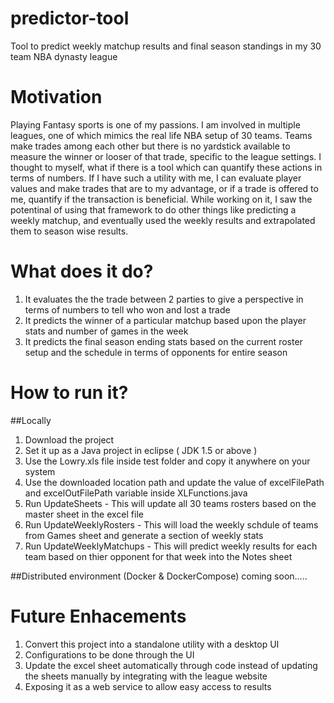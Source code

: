 # predictor-tool
Tool to predict weekly matchup results and final season standings in my 30 team NBA dynasty league

# Motivation
Playing Fantasy sports is one of my passions. I am involved in multiple leagues, one of which mimics the real life NBA setup
of 30 teams.
Teams make trades among each other but there is no yardstick available to measure the winner or looser of that trade, specific to the
league settings. I thought to myself, what if there is a tool which can quantify these actions in terms of numbers.
If I have such a utility with me, I can evaluate player values and make trades that are to my advantage, or if a trade is offered to me,
quantify if the transaction is beneficial. 
While working on it, I saw the potentinal of using that framework to do other things like predicting a weekly matchup, 
and eventually used the weekly results and extrapolated them to season wise results.

# What does it do?

1. It evaluates the the trade between 2 parties to give a perspective in terms of numbers to tell who won and lost a trade
1. It predicts the winner of a particular matchup based upon the player stats and number of games in the week
1. It predicts the final season ending stats based on the current roster setup and the schedule in terms of opponents for entire season

# How to run it?
##Locally

1. Download the project
1. Set it up as a Java project in eclipse ( JDK 1.5 or above )
1. Use the Lowry.xls file inside test folder and copy it anywhere on your system
1. Use the downloaded location path and update the value of excelFilePath and excelOutFilePath variable inside XLFunctions.java
1. Run UpdateSheets - This will update all 30 teams rosters based on the master sheet in the excel file
1. Run UpdateWeeklyRosters - This will load the weekly schdule of teams from Games sheet and generate a section of weekly stats
1. Run UpdateWeeklyMatchups - This will predict weekly results for each team based on thier opponent for that week into the Notes sheet

##Distributed environment (Docker & DockerCompose)
coming soon.....

# Future Enhacements

1. Convert this project into a standalone utility with a desktop UI
1. Configurations to be done through the UI
1. Update the excel sheet automatically through code instead of updating the sheets manually by integrating with the league website
1. Exposing it as a web service to allow easy access to results
